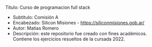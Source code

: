 Título: Curso de programacion full stack

- Subtitulo: Comisión A
- Encabezado: Silicon Misiones - https://siliconmisiones.gob.ar/
- Autor: Matias Romero
- Descripción: este repositorio fue creado con fines académicos. Contiene
  los ejercicios resueltos de la cursada 2022.
